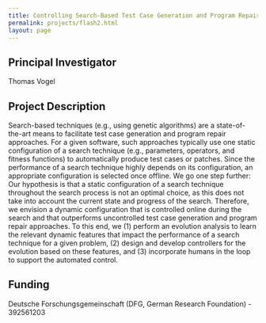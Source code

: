 ```yaml
---
title: Controlling Search-Based Test Case Generation and Program Repair
permalink: projects/flash2.html
layout: page
---
```


## Principal Investigator
Thomas Vogel

## Project Description
Search-based techniques (e.g., using genetic algorithms) are a state-of-the-art means to facilitate test case generation and program repair approaches. For a given software, such approaches typically use one static configuration of a search technique (e.g., parameters, operators, and fitness functions) to automatically produce test cases or patches. Since the performance of a search technique highly depends on its configuration, an appropriate configuration is selected once offline. We go one step further: Our hypothesis is that a static configuration of a search technique throughout the search process is not an optimal choice, as this does not take into account the current state and progress of the search. Therefore, we envision a dynamic configuration that is controlled online during the search and that outperforms uncontrolled test case generation and program repair approaches. To this end, we (1) perform an evolution analysis to learn the relevant dynamic features that impact the performance of a search technique for a given problem, (2) design and develop controllers for the evolution based on these features, and (3) incorporate humans in the loop to support the automated control.

## Funding
Deutsche Forschungsgemeinschaft (DFG, German Research Foundation) - 392561203
